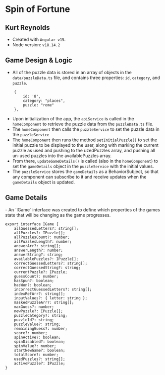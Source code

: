 <h1>Spin of Fortune</h1>

## Kurt Reynolds

- Created with `Angular v15`.
- Node version: `v18.14.2`

<h2>
Game Design & Logic
</h2>

- All of the puzzle data is stored in an array of objects in the `data/puzzleData.ts` file, and contains three properties: `id`, `category`, and `puzzle`.

```
    {
        id: '8',
        category: "places",
        puzzle: "rome"
    },
```

- Upon initialization of the app, the `apiService` is called in the `homeComponent` to retrieve the puzzle data from the `puzzleData.ts` file.
- The `homeComponent` then calls the `puzzleService` to set the puzzle data in the `puzzleService`
- The `homeComponent` then runs the method `setInitialPuzzle()` to set the initial puzzle to be displayed to the user, along with marking the current puzzle as used and pushing to the uzedPuzzles array, and pushing all un-used puzzles into the availablePuzzles array.
- From there, `updateGameDetails()` is called (also in the `homeComponent`) to set the `gameDetails` object in the `puzzleService` with the initial values.
- The `puzzleService` stores the `gameDetails` as a BehaviorSubject, so that any component can subscribe to it and receive updates when the `gameDetails` object is updated.

<h2>
Game Details
</h2>
- An `IGame` interface was created to define which properties of the games state that will be changing as the game progresses.

```
export interface IGame {
    allGuessedLetters?: string[];
    allPuzzles?: IPuzzle[];
    allPuzzlesCount?: number;
    allPuzzlesLength?: number;
    answerArr?: string[];
    answerLength?: number;
    answerString?: string;
    availablePuzzles?: IPuzzle[];
    correctGuessedLetters?: string[];
    correctGuessedString?: string;
    currentPuzzle?: IPuzzle;
    guessCount?: number;
    hasSpun?: boolean;
    hasWon?: boolean;
    incorrectGuessedLetters?: string[];
    indexRefArr?: string[];
    inputValues?: { letter: string };
    maskedPuzzleArr?: string[];
    maxGuess?: number;
    newPuzzle?: IPuzzle[];
    puzzleCategory?: string;
    puzzleId?: string;
    puzzleValue?: string;
    remainingGuess?: number;
    score?: number;
    spinActive?: boolean;
    spinDisabled?: boolean;
    spinValue?: number;
    startNewGame?: boolean;
    totalScore?: number;
    usedPuzzles?: string[];
    activePuzzle?: IPuzzle;
}
```
